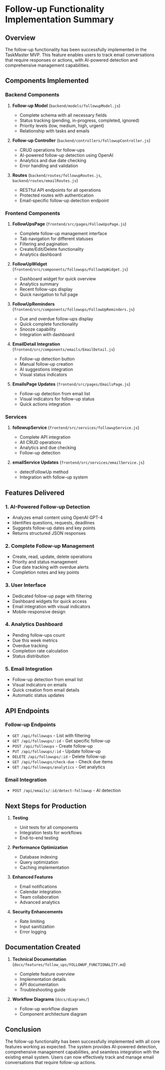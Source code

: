 # Follow-up Functionality Implementation Summary

## Overview
The follow-up functionality has been successfully implemented in the TaskMaster MVP. This feature enables users to track email conversations that require responses or actions, with AI-powered detection and comprehensive management capabilities.

## Components Implemented

### Backend Components

1. **Follow-up Model** (`backend/models/followupModel.js`)
   - Complete schema with all necessary fields
   - Status tracking (pending, in-progress, completed, ignored)
   - Priority levels (low, medium, high, urgent)
   - Relationship with tasks and emails

2. **Follow-up Controller** (`backend/controllers/followupController.js`)
   - CRUD operations for follow-ups
   - AI-powered follow-up detection using OpenAI
   - Analytics and due date checking
   - Error handling and validation

3. **Routes** (`backend/routes/followupRoutes.js`, `backend/routes/emailRoutes.js`)
   - RESTful API endpoints for all operations
   - Protected routes with authentication
   - Email-specific follow-up detection endpoint

### Frontend Components

1. **FollowUpsPage** (`frontend/src/pages/FollowUpsPage.js`)
   - Complete follow-up management interface
   - Tab navigation for different statuses
   - Filtering and pagination
   - Create/Edit/Delete functionality
   - Analytics dashboard

2. **FollowUpWidget** (`frontend/src/components/followups/FollowUpWidget.js`)
   - Dashboard widget for quick overview
   - Analytics summary
   - Recent follow-ups display
   - Quick navigation to full page

3. **FollowUpReminders** (`frontend/src/components/followups/FollowUpReminders.js`)
   - Due and overdue follow-ups display
   - Quick complete functionality
   - Snooze capability
   - Integration with dashboard

4. **EmailDetail Integration** (`frontend/src/components/emails/EmailDetail.js`)
   - Follow-up detection button
   - Manual follow-up creation
   - AI suggestions integration
   - Visual status indicators

5. **EmailsPage Updates** (`frontend/src/pages/EmailsPage.js`)
   - Follow-up detection from email list
   - Visual indicators for follow-up status
   - Quick actions integration

### Services

1. **followupService** (`frontend/src/services/followupService.js`)
   - Complete API integration
   - All CRUD operations
   - Analytics and due checking
   - Follow-up detection

2. **emailService Updates** (`frontend/src/services/emailService.js`)
   - detectFollowUp method
   - Integration with follow-up system

## Features Delivered

### 1. AI-Powered Follow-up Detection
- Analyzes email content using OpenAI GPT-4
- Identifies questions, requests, deadlines
- Suggests follow-up dates and key points
- Returns structured JSON responses

### 2. Complete Follow-up Management
- Create, read, update, delete operations
- Priority and status management
- Due date tracking with overdue alerts
- Completion notes and key points

### 3. User Interface
- Dedicated follow-up page with filtering
- Dashboard widgets for quick access
- Email integration with visual indicators
- Mobile-responsive design

### 4. Analytics Dashboard
- Pending follow-ups count
- Due this week metrics
- Overdue tracking
- Completion rate calculation
- Status distribution

### 5. Email Integration
- Follow-up detection from email list
- Visual indicators on emails
- Quick creation from email details
- Automatic status updates

## API Endpoints

### Follow-up Endpoints
- `GET /api/followups` - List with filtering
- `GET /api/followups/:id` - Get specific follow-up
- `POST /api/followups` - Create follow-up
- `PUT /api/followups/:id` - Update follow-up
- `DELETE /api/followups/:id` - Delete follow-up
- `GET /api/followups/check-due` - Check due items
- `GET /api/followups/analytics` - Get analytics

### Email Integration
- `POST /api/emails/:id/detect-followup` - AI detection

## Next Steps for Production

1. **Testing**
   - Unit tests for all components
   - Integration tests for workflows
   - End-to-end testing

2. **Performance Optimization**
   - Database indexing
   - Query optimization
   - Caching implementation

3. **Enhanced Features**
   - Email notifications
   - Calendar integration
   - Team collaboration
   - Advanced analytics

4. **Security Enhancements**
   - Rate limiting
   - Input sanitization
   - Error logging

## Documentation Created

1. **Technical Documentation** (`docs/features/follow_ups/FOLLOWUP_FUNCTIONALITY.md`)
   - Complete feature overview
   - Implementation details
   - API documentation
   - Troubleshooting guide

2. **Workflow Diagrams** (`docs/diagrams/`)
   - Follow-up workflow diagram
   - Component architecture diagram

## Conclusion

The follow-up functionality has been successfully implemented with all core features working as expected. The system provides AI-powered detection, comprehensive management capabilities, and seamless integration with the existing email system. Users can now effectively track and manage email conversations that require follow-up actions.
